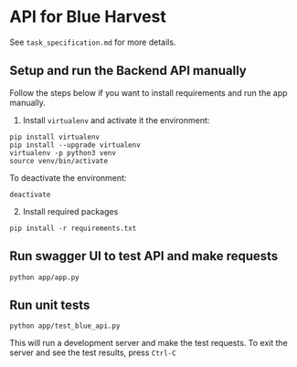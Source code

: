 # API for Blue Harvest
See `task_specification.md` for more details.

## Setup and run the Backend API manually

Follow the steps below if you want to install requirements and run the app manually.

1. Install `virtualenv` and activate it the environment:
```
pip install virtualenv
pip install --upgrade virtualenv
virtualenv -p python3 venv
source venv/bin/activate
```

To deactivate the environment:
```
deactivate
```

2. Install required packages
```
pip install -r requirements.txt
```

## Run swagger UI to test API and make requests
```
python app/app.py
```

## Run unit tests
```
python app/test_blue_api.py
```
This will run a development server and make the test requests. To exit the server and see the test results, press `Ctrl-C`